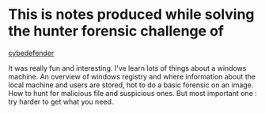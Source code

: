 # This is notes produced while solving the hunter forensic challenge of 

[cybedefender](https://cyberdefenders.org/ "cyberdefender")

It was really fun and interesting. I've learn lots of things about a windows machine. An overview of windows registry and where information about the local machine and users are stored, hot to do a basic forensic on an image. How to hunt for malicious file and suspicious ones.
But most important one : try harder to get what you need.


